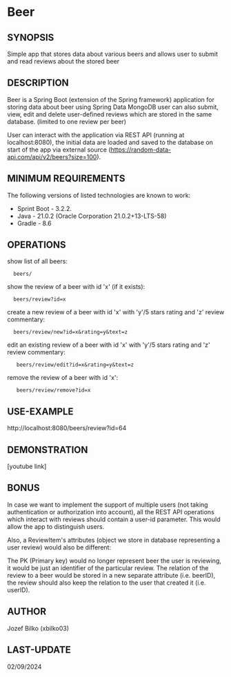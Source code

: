 # Beer
## SYNOPSIS
Simple app that stores data about various beers and allows user to submit and read reviews about the stored beer

## DESCRIPTION
Beer is a Spring Boot (extension of the Spring framework) application for storing data about beer using Spring Data MongoDB user can also submit, view, edit and delete user-defined reviews which are stored in the same database. (limited to one review per beer)

User can interact with the application via REST API (running at localhost:8080), the initial data are loaded and saved to the database on start of the app via external source (https://random-data-api.com/api/v2/beers?size=100).

## MINIMUM REQUIREMENTS
The following versions of listed technologies are known to work:
* Sprint Boot	- 3.2.2.
* Java		- 21.0.2 (Oracle Corporation 21.0.2+13-LTS-58)
* Gradle		- 8.6

## OPERATIONS
show list of all beers:

      beers/
      
show the review of a beer with id 'x' (if it exists):

      beers/review?id=x
      
create a new review of a beer with id 'x' with 'y'/5 stars rating and 'z' review commentary:

      beers/review/new?id=x&rating=y&text=z
      
edit an existing review of a beer with id 'x' with 'y'/5 stars rating and 'z' review commentary:

       beers/review/edit?id=x&rating=y&text=z
       
remove the review of a beer with id 'x':

       beers/review/remove?id=x
       

## USE-EXAMPLE
http://localhost:8080/beers/review?id=64

## DEMONSTRATION
[youtube link]
      
## BONUS
In case we want to implement the support of multiple users (not taking authentication or authorization into account),
all the REST API operations which interact with reviews should contain a user-id parameter. This would allow the app to distinguish users. 

Also, a ReviewItem's attributes (object we store in database representing a user review) 
would also be different:

The PK (Primary key) would no longer represent beer the user is reviewing, it would be just an identifier of the particular review. The relation of the review to a beer would be stored in a new separate attribute (i.e. beerID), the review should also keep the relation to the user that created it (i.e. userID).

## AUTHOR
Jozef Bilko (xbilko03)

## LAST-UPDATE
02/09/2024
